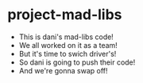 # project-mad-libs

- This is dani's mad-libs code!
- We all worked on it as a team!
- But it's time to swich driver's!
- So dani is going to push their code!
- And we're gonna swap off!
